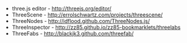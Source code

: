 * three.js editor - http://threejs.org/editor/
 * ThreeScene - http://errolschwartz.com/projects/threescene/
 * ThreeNodes - http://idflood.github.com/ThreeNodes.js/ 
 * ThreeInspector - http://zz85.github.io/zz85-bookmarklets/threelabs
 * ThreeFabs - http://blackjk3.github.com/threefab/